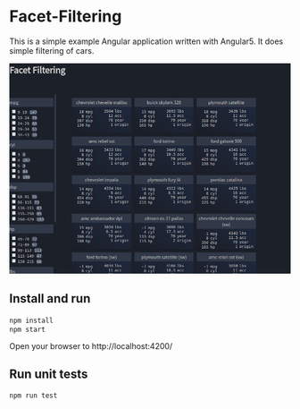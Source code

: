 # Facet-Filtering

This is a simple example Angular application written with Angular5. It does
simple filtering of cars.

![gif of project](screen-sample.gif?raw=title "Facet-Filtering")


Install and run
---

```
npm install
npm start
```
Open your browser to http://localhost:4200/

Run unit tests
---
```
npm run test
```
